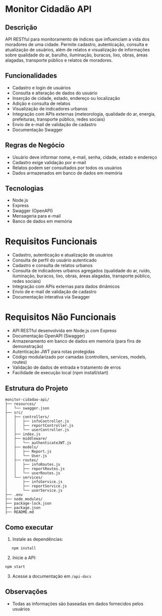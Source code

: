 
# Monitor Cidadão API

## Descrição
API RESTful para monitoramento de índices que influenciam a vida dos moradores de uma cidade. Permite cadastro, autenticação, consulta e atualização de usuários, além de relatos e visualização de informações sobre qualidade do ar, barulho, iluminação, buracos, lixo, obras, áreas alagadas, transporte público e relatos de moradores.

## Funcionalidades
- Cadastro e login de usuários
- Consulta e alteração de dados do usuário
- Inserção de cidade, estado, endereço ou localização
- Adição e consulta de relatos
- Visualização de indicadores urbanos
- Integração com APIs externas (meteorologia, qualidade do ar, energia, prefeituras, transporte público, redes sociais)
- Envio de e-mail de validação de cadastro
- Documentação Swagger

## Regras de Negócio
- Usuário deve informar nome, e-mail, senha, cidade, estado e endereço
- Cadastro exige validação por e-mail
- Relatos podem ser consultados por todos os usuários
- Dados armazenados em banco de dados em memória

## Tecnologias
- Node.js
- Express
- Swagger (OpenAPI)
- Mensageria para e-mail
- Banco de dados em memória

# Requisitos Funcionais

- Cadastro, autenticação e atualização de usuários
- Consulta de perfil do usuário autenticado
- Cadastro e consulta de relatos urbanos
- Consulta de indicadores urbanos agregados (qualidade do ar, ruído, iluminação, buracos, lixo, obras, áreas alagadas, transporte público, redes sociais)
- Integração com APIs externas para dados dinâmicos
- Envio de e-mail de validação de cadastro
- Documentação interativa via Swagger

# Requisitos Não Funcionais

- API RESTful desenvolvida em Node.js com Express
- Documentação OpenAPI (Swagger)
- Armazenamento em banco de dados em memória (para fins de demonstração)
- Autenticação JWT para rotas protegidas
- Código modularizado por camadas (controllers, services, models, routes)
- Validação de dados de entrada e tratamento de erros
- Facilidade de execução local (npm install/start)

## Estrutura do Projeto

```
monitor-cidadao-api/
├── resources/
│   └── swagger.json
├── src/
│   ├── controllers/
│   │   ├── infoController.js
│   │   ├── reportController.js
│   │   └── userController.js
│   ├── index.js
│   ├── middleware/
│   │   └── authenticateJWT.js
│   ├── models/
│   │   ├── Report.js
│   │   └── User.js
│   ├── routes/
│   │   ├── infoRoutes.js
│   │   ├── reportRoutes.js
│   │   └── userRoutes.js
│   └── services/
│       ├── infoService.js
│       ├── reportService.js
│       └── userService.js
├── .env
├── node_modules/
├── package-lock.json
├── package.json
├── README.md
```

## Como executar
1. Instale as dependências:
```bash
   npm install
```
2. Inicie a API:
```bash
npm start
```
3. Acesse a documentação em `/api-docs`

## Observações
- Todas as informações são baseadas em dados fornecidos pelos usuários
